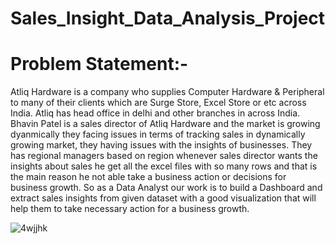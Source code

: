 # Sales_Insight_Data_Analysis_Project
# Problem Statement:-
Atliq Hardware is a company who supplies Computer Hardware & Peripheral to many of their clients which are Surge Store, Excel Store or etc across India. Atliq has head office in delhi and other branches in across India. Bhavin Patel is a sales director of Atliq Hardware and the market is growing dyanmically they facing issues in terms of tracking sales in dynamically growing market, they having issues with the insights of businesses. They has regional managers based on region whenever sales director wants the insights about sales he get all the excel files with so many rows and that is the main reason he not able take a business action or decisions for business growth.
So as a Data Analyst our work is to build a Dashboard and extract sales insights from given dataset with a good visualization that will help them to take necessary action for a business growth.

![4wjjhk](https://user-images.githubusercontent.com/56480620/106790849-25bb3080-667a-11eb-84f1-bee1b4b7b8eb.gif)

